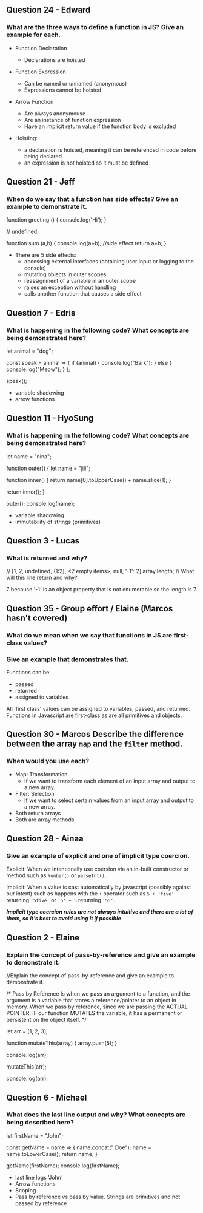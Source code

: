 ## Question 24 - Edward
### What are the three ways to define a function in JS? Give an example for each.

* Function Declaration
  * Declarations are hoisted
* Function Expression
  * Can be named or unnamed (anonymous)
  * Expressions cannot be hoisted
* Arrow Function
  * Are always anonymouse
  * Are an instance of function expression
  * Have an implicit return value if the function body is excluded

* Hoisting:
  * a declaration is hoisted, meaning it can be referenced in code before being declared
  * an expression is not hoisted so it must be defined

## Question 21 - Jeff
### When do we say that a function has side effects? Give an example to demonstrate it.

function greeting () {
 console.log('Hi');
}

// undefined

function sum (a,b) {
  console.log(a+b); //side effect
  return a+b;
}

* There are 5 side effects:
  * accessing external interfaces (obtaining user input or logging to the console)
  * mutating objects in outer scopes
  * reassignment of a variable in an outer scope
  * raises an exception without handling
  * calls another function that causes a side effect

## Question 7 - Edris
### What is happening in the following code? What concepts are being demonstrated here?

let animal = "dog";

const speak = animal => {
  if (animal) {
    console.log("Bark");
  } else {
    console.log("Meow");
  }
};

speak();

* variable shadowing
* arrow functions

## Question 11 - HyoSung
### What is happening in the following code?  What concepts are being demonstrated here?

let name = "nina";

function outer() {
  let name = "jill";

  function inner() {
    return name[0].toUpperCase() + name.slice(1);
  }

  return inner();
}

outer();
console.log(name);

* variable shadowing
* immutability of strings (primitives)

## Question 3 - Lucas
### What is returned and why?

// [1, 2, undefined, {1:2}, <2 empty items>, null, '-1': 2]
array.length; // What will this line return and why?

7 because '-1' is an object property that is not enumerable so the length is 7.

## Question 35 - Group effort / Elaine (Marcos hasn't covered)
### What do we mean when we say that functions in JS are first-class values?
### Give an example that demonstrates that.

Functions can be:
* passed
* returned
* assigned to variables

All 'first class' values can be assigned to variables, passed, and returned.  Functions in Javascript are first-class as are all primitives and objects.

## Question 30 - Marcos Describe the difference between the array `map` and the `filter` method.
### When would you use each?

* Map:  Transformation
  * If we want to transform each element of an input array and output to a new array.
* Filter: Selection
  * If we want to select certain values from an input array and output to a new array.
* Both return arrays
* Both are array methods

## Question 28 - Ainaa
### Give an example of explicit and one of implicit type coercion.

Explicit: When we intentionally use coersion via an in-built constructor or method such as `Number()` or `parseInt()`.

Implicit: When a value is cast automatically by javascript (possibly against our intent) such as happens with the `+` operator such as `5 + 'five'` returning `'5five'` or `'5' + 5` returning `'55'`.

***Implicit type coercion rules are not always intuitive and there are a lot of them, so it's best to avoid using it if possible***

## Question 2 - Elaine
### Explain the concept of pass-by-reference and give an example to demonstrate it.

//Explain the concept of pass-by-reference and give an example to demonstrate it.


/* Pass by Reference
Is when we pass an argument to a function, and the argument is a variable that stores a reference/pointer to an object in memory. When we pass by reference, since we are passing the ACTUAL POINTER, IF our function MUTATES the variable, it has a permanent or persistent on the object itself. */

let arr = [1, 2, 3];

function mutateThis(array) {
  array.push(5);
}

console.log(arr);

mutateThis(arr);

console.log(arr);

## Question 6 - Michael
### What does the last line output and why?  What concepts are being described here?

let firstName = "John";

const getName = name => {
  name.concat(" Doe");
  name = name.toLowerCase();
  return name;
}

getName(firstName);
console.log(firstName);

* last line logs 'John'
* Arrow functions
* Scoping
* Pass by reference vs pass by value.  Strings are primitives and not passed by reference